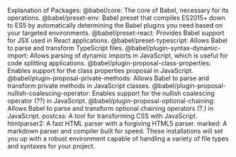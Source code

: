 Explanation of Packages:
@babel/core: The core of Babel, necessary for its operations.
@babel/preset-env: Babel preset that compiles ES2015+ down to ES5 by automatically determining the Babel plugins you need based on your targeted environments.
@babel/preset-react: Provides Babel support for JSX used in React applications.
@babel/preset-typescript: Allows Babel to parse and transform TypeScript files.
@babel/plugin-syntax-dynamic-import: Allows parsing of dynamic imports in JavaScript, which is useful for code splitting applications.
@babel/plugin-proposal-class-properties: Enables support for the class properties proposal in JavaScript.
@babel/plugin-proposal-private-methods: Allows Babel to parse and transform private methods in JavaScript classes.
@babel/plugin-proposal-nullish-coalescing-operator: Enables support for the nullish coalescing operator (??) in JavaScript.
@babel/plugin-proposal-optional-chaining: Allows Babel to parse and transform optional chaining operators (?.) in JavaScript.
postcss: A tool for transforming CSS with JavaScript.
htmlparser2: A fast HTML parser with a forgiving HTML5 parser.
marked: A markdown parser and compiler built for speed.
These installations will set you up with a robust environment capable of handling a variety of file types and syntaxes for your project.